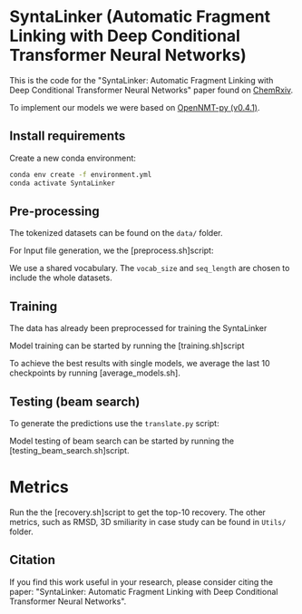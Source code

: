 # SyntaLinker (Automatic Fragment Linking with Deep Conditional Transformer Neural Networks)

This is the code for the "SyntaLinker: Automatic Fragment Linking with Deep Conditional Transformer Neural Networks" paper found on [ChemRxiv](https://ChemRxiv.org/).

To implement our models we were based on [OpenNMT-py (v0.4.1)](http://opennmt.net/OpenNMT-py/).

## Install requirements

Create a new conda environment:

```bash
conda env create -f environment.yml
conda activate SyntaLinker
```

## Pre-processing 

The tokenized datasets can be found on the `data/` folder. 

For Input file generation, we the [preprocess.sh]script:

We use a shared vocabulary. The `vocab_size` and `seq_length` are chosen to include the whole datasets.


## Training

The data has already been preprocessed for training the SyntaLinker

Model training can be started by running the [training.sh]script

To achieve the best results with single models, we average the last 10 checkpoints by running [average_models.sh].


## Testing (beam search)

To generate the predictions use the `translate.py` script:

Model testing of beam search can be started by running the [testing_beam_search.sh]script.

# Metrics

Run the the [recovery.sh]script to get the top-10 recovery.
The other metrics, such as RMSD, 3D smiliarity in case study can be found in `Utils/` folder.

## Citation

If you find this work useful in your research, please consider citing the paper:
"SyntaLinker: Automatic Fragment Linking with Deep Conditional Transformer Neural Networks".




